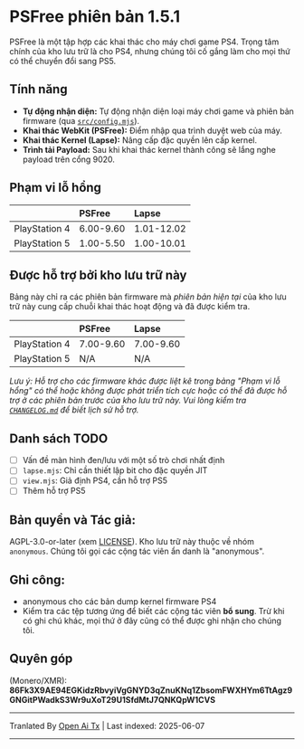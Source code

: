 # PSFree phiên bản 1.5.1

PSFree là một tập hợp các khai thác cho máy chơi game PS4. Trọng tâm chính của kho lưu trữ là cho PS4, nhưng chúng tôi cố gắng làm cho mọi thứ có thể chuyển đổi sang PS5.

## Tính năng

- **Tự động nhận diện:** Tự động nhận diện loại máy chơi game và phiên bản firmware (qua [`src/config.mjs`](https://raw.githubusercontent.com/Al-Azif/psfree-lapse/main/src/config.mjs)).
- **Khai thác WebKit (PSFree):** Điểm nhập qua trình duyệt web của máy.
- **Khai thác Kernel (Lapse):** Nâng cấp đặc quyền lên cấp kernel.
- **Trình tải Payload:** Sau khi khai thác kernel thành công sẽ lắng nghe payload trên cổng 9020.

## Phạm vi lỗ hổng

|               | PSFree    | Lapse      |
| :------------ | :-------- | :--------- |
| PlayStation 4 | 6.00-9.60 | 1.01-12.02 |
| PlayStation 5 | 1.00-5.50 | 1.00-10.01 |

## Được hỗ trợ bởi kho lưu trữ này

Bảng này chỉ ra các phiên bản firmware mà _phiên bản hiện tại_ của kho lưu trữ này cung cấp chuỗi khai thác hoạt động và đã được kiểm tra.

|               | PSFree    | Lapse     |
| :------------ | :-------- | :-------- |
| PlayStation 4 | 7.00-9.60 | 7.00-9.60 |
| PlayStation 5 | N/A       | N/A       |

_Lưu ý: Hỗ trợ cho các firmware khác được liệt kê trong bảng "Phạm vi lỗ hổng" có thể hoặc không được phát triển tích cực hoặc có thể đã được hỗ trợ ở các phiên bản trước của kho lưu trữ này. Vui lòng kiểm tra [`CHANGELOG.md`](https://raw.githubusercontent.com/Al-Azif/psfree-lapse/main/CHANGELOG.md) để biết lịch sử hỗ trợ._

## Danh sách TODO

- [ ] Vấn đề màn hình đen/lưu với một số trò chơi nhất định
- [ ] `lapse.mjs`: Chỉ cần thiết lập bit cho đặc quyền JIT
- [ ] `view.mjs`: Giả định PS4, cần hỗ trợ PS5
- [ ] Thêm hỗ trợ PS5

## Bản quyền và Tác giả:

AGPL-3.0-or-later (xem [LICENSE](https://raw.githubusercontent.com/Al-Azif/psfree-lapse/main/LICENSE)). Kho lưu trữ này thuộc về nhóm `anonymous`. Chúng tôi gọi các cộng tác viên ẩn danh là "anonymous".

## Ghi công:

- anonymous cho các bản dump kernel firmware PS4
- Kiểm tra các tệp tương ứng để biết các cộng tác viên **bổ sung**. Trừ khi có ghi chú khác, mọi thứ ở đây cũng có thể được ghi nhận cho chúng tôi.

## Quyên góp

(Monero/XMR): **86Fk3X9AE94EGKidzRbvyiVgGNYD3qZnuKNq1ZbsomFWXHYm6TtAgz9GNGitPWadkS3Wr9uXoT29U1SfdMtJ7QNKQpW1CVS**

---

Tranlated By [Open Ai Tx](https://github.com/OpenAiTx/OpenAiTx) | Last indexed: 2025-06-07

---